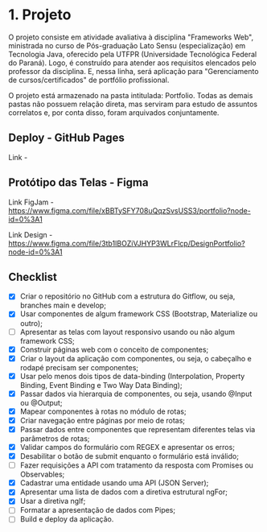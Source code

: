 # 1. Projeto

O projeto consiste em atividade avaliativa à disciplina "Frameworks Web", ministrada no curso de Pós-graduação Lato Sensu (especialização) em Tecnologia Java, oferecido pela UTFPR (Universidade Tecnológica Federal do Paraná). Logo, é construído para atender aos requisitos elencados pelo professor da disciplina. E, nessa linha, será aplicação para "Gerenciamento de cursos/certificados" de portfólio profissional. 

O projeto está armazenado na pasta intitulada: Portfolio. Todas as demais pastas não possuem relação direta, mas serviram para estudo de assuntos correlatos e, por conta disso, foram arquivados conjuntamente.

## Deploy - GitHub Pages

Link - 

## Protótipo das Telas - Figma

Link FigJam - https://www.figma.com/file/xBBTySFY708uQqzSvsUSS3/portfolio?node-id=0%3A1

Link Design - https://www.figma.com/file/3tb1IBOZiVJHYP3WLrFlcp/DesignPortfolio?node-id=0%3A1

## Checklist

- [x] Criar o repositório no GitHub com a estrutura do Gitflow, ou seja, branches main e develop;
- [x] Usar componentes de algum framework CSS (Bootstrap, Materialize ou outro);
- [ ] Apresentar as telas com layout responsivo usando ou não algum framework CSS;
- [x] Construir páginas web com o conceito de componentes;
- [x] Criar o layout da aplicação com componentes, ou seja, o cabeçalho e rodapé precisam ser componentes;
- [x] Usar pelo menos dois tipos de data-binding (Interpolation, Property Binding, Event Binding e Two Way Data Binding);
- [x] Passar dados via hierarquia de componentes, ou seja, usando @Input ou @Output;
- [x] Mapear componentes à rotas no módulo de rotas;
- [x] Criar navegação entre páginas por meio de rotas;
- [x] Passar dados entre componentes que representam diferentes telas via parâmetros de rotas;
- [x] Validar campos do formulário com REGEX e apresentar os erros;
- [x] Desabilitar o botão de submit enquanto o formulário está inválido;
- [ ] Fazer requisições a API com tratamento da resposta com Promises ou Observables;
- [x] Cadastrar uma entidade usando uma API (JSON Server);
- [x] Apresentar uma lista de dados com a diretiva estrutural ngFor;
- [x] Usar a diretiva ngIf;
- [ ] Formatar a apresentação de dados com Pipes;
- [ ] Build e deploy da aplicação.
